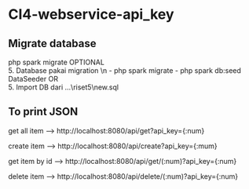 # CI4-webservice-api_key

## Migrate database
php spark migrate
OPTIONAL  
    5. Database pakai migration \n
    - php spark migrate
    - php spark db:seed DataSeeder
OR  
    5. Import DB dari ...\riset5\new.sql

## To print JSON
get all item --> http://localhost:8080/api/get?api_key={:num}

create item --> http://localhost:8080/api/create?api_key={:mum}

get item by id --> http://localhost:8080/api/get/(:num)?api_key={:num}

delete item --> http://localhost:8080/api/delete/(:num)?api_key={:num}
